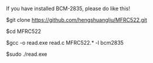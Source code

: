 


If you have installed BCM-2835, please do like this!

$git clone https://github.com/hengshuangliu/MFRC522.git

$cd MFRC522

$gcc -o read.exe read.c MFRC522.* -l bcm2835

$sudo ./read.exe
